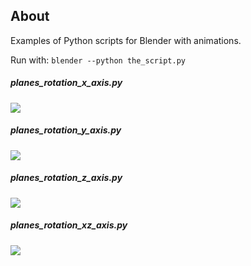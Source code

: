 ## About

Examples of Python scripts for Blender with animations.

Run with: `blender --python the_script.py`

##### planes_rotation_x_axis.py
<img src="http://gifly.com//media_gifly/F/u/g/6/b/Fug6.gif"/>

##### planes_rotation_y_axis.py
<img src="http://gifly.com/media_gifly/D/r/u/3/b/Dru3.gif"/>

##### planes_rotation_z_axis.py
<img src="http://gifly.com/media_gifly/e/m/m/F/b/emmF.gif"/>

##### planes_rotation_xz_axis.py
<img src="http://gifly.com/media_gifly/c/P/s/P/b/cPsP.gif"/>

